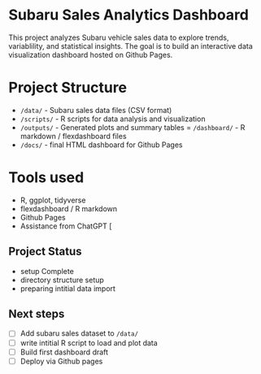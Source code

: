 # Subaru Sales Analytics Dashboard

This project analyzes Subaru vehicle sales data to explore trends, variablility, and statistical insights. The goal is to build an interactive data visualization dashboard hosted on Github Pages.

# Project Structure 
- `/data/` - Subaru sales data files (CSV format)
- `/scripts/` - R scripts for data analysis and visualization
- `/outputs/` - Generated plots and summary tables
= `/dashboard/` - R markdown / flexdashboard files
- `/docs/` - final HTML dashboard for Github Pages

# Tools used
- R, ggplot, tidyverse
- flexdashboard / R markdown
- Github Pages
- Assistance from ChatGPT
[
## Project Status
- setup Complete
- directory structure setup
- preparing intitial data import

## Next steps
- [ ] Add subaru sales dataset to `/data/`
- [ ] write intitial R script to load and plot data
- [ ] Build first dashboard draft
- [ ] Deploy via Github pages
